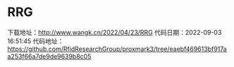 # RRG
下载地址：http://www.wangk.cn/2022/04/23/RRG
代码日期：2022-09-03 16:51:45
代码地址：https://github.com/RfidResearchGroup/proxmark3/tree/eaebf469613bf917aa253f66a7de9de9639b8c05
